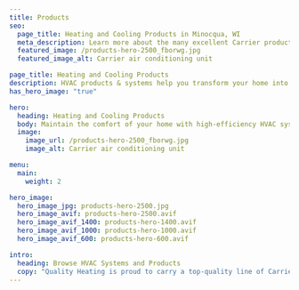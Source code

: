 ```yaml
---
title: Products
seo:
  page_title: Heating and Cooling Products in Minocqua, WI
  meta_description: Learn more about the many excellent Carrier products our Minocqua, WI AC and heating technicians service and install. Call us now!
  featured_image: /products-hero-2500_fborwg.jpg
  featured_image_alt: Carrier air conditioning unit

page_title: Heating and Cooling Products
description: HVAC products & systems help you transform your home into the healthy, comfortable, efficient, and controlled home of your dreams—a Carrier Home.
has_hero_image: "true"

hero: 
  heading: Heating and Cooling Products
  body: Maintain the comfort of your home with high-efficiency HVAC systems
  image: 
    image_url: /products-hero-2500_fborwg.jpg
    image_alt: Carrier air conditioning unit

menu:
  main:
    weight: 2

hero_image:
  hero_image_jpg: products-hero-2500.jpg
  hero_image_avif: products-hero-2500.avif
  hero_image_avif_1400: products-hero-1400.avif
  hero_image_avif_1000: products-hero-1000.avif
  hero_image_avif_600: products-hero-600.avif

intro:
  heading: Browse HVAC Systems and Products
  copy: "Quality Heating is proud to carry a top-quality line of Carrier products, ranging from air conditioners and furnaces and even humidifiers and controls. Browse our selection of products below or call us for more information."
---
```

